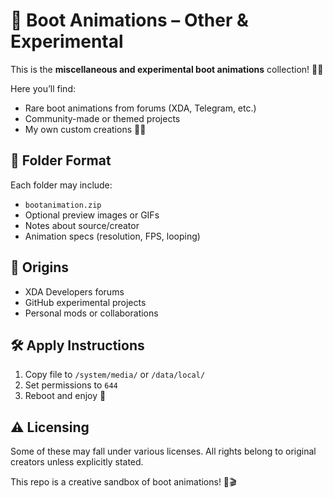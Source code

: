 # 🌟 Boot Animations – Other & Experimental

This is the **miscellaneous and experimental boot animations** collection! 🧪✨

Here you’ll find:
- Rare boot animations from forums (XDA, Telegram, etc.)
- Community-made or themed projects
- My own custom creations 🎨👾

## 📁 Folder Format

Each folder may include:
- `bootanimation.zip`
- Optional preview images or GIFs
- Notes about source/creator
- Animation specs (resolution, FPS, looping)

## 🧪 Origins
- XDA Developers forums
- GitHub experimental projects
- Personal mods or collaborations

## 🛠️ Apply Instructions
1. Copy file to `/system/media/` or `/data/local/`
2. Set permissions to `644`
3. Reboot and enjoy 🌈

## ⚠️ Licensing
Some of these may fall under various licenses. All rights belong to original creators unless explicitly stated.

This repo is a creative sandbox of boot animations! 🌌🎬
